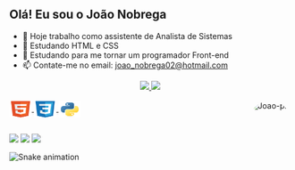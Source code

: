 ## Olá! Eu sou o João Nobrega

- 🔭 Hoje trabalho como assistente de Analista de Sistemas
- 🌱 Estudando HTML e CSS
- 👯 Estudando para me tornar um programador Front-end
- 📫 Contate-me no email: joao_nobrega02@hotmail.com

<div align="center">
  <a href="https://github.com/nobrega-joao">
  <img height="150em" src="https://github-readme-stats.vercel.app/api?username=nobrega-joao&show_icons=true&theme=dark&include_all_commits=true&count_private=true"/>
  <img height="150em" src="https://github-readme-stats.vercel.app/api/top-langs/?username=nobrega-joao&layout=compact&langs_count=7&theme=dark"/>
</div>
  
<div style="display: inline_block"><br>
  <img align="center" alt="Joao-HTML" height="30" width="40" src="https://raw.githubusercontent.com/devicons/devicon/master/icons/html5/html5-original.svg">
  <img align="center" alt="Joao-CSS" height="30" width="40" src="https://raw.githubusercontent.com/devicons/devicon/master/icons/css3/css3-original.svg">
  <img align="center" alt="Joao-Python" height="30" width="40" src="https://raw.githubusercontent.com/devicons/devicon/master/icons/python/python-original.svg">
  <img align="right" alt="Joao-pic" height="150" style="border-radius:50px;" src="https://cdn.discordapp.com/attachments/386940116406370306/938786012644130846/Webp.net-gifmaker.gif">
</div>
  
##
  
<div>
  <a href="https://instagram.com/nobregaa_joao" target="_blank"><img src="https://img.shields.io/badge/-Instagram-%23E4405F?style=for-the-badge&logo=instagram&logoColor=white" target="_blank"></a>
  <a href = "mailto:joao_nobrega02@hotmail.com"><img src="https://img.shields.io/badge/Microsoft_Outlook-0078D4?style=for-the-badge&logo=microsoft-outlook&logoColor=white" target="_blank"></a>
  <a href="https://www.linkedin.com/in/jo%C3%A3o-victor-dos-santos-nobrega-1a5151187/" target="_blank"><img src="https://img.shields.io/badge/-LinkedIn-%230077B5?style=for-the-badge&logo=linkedin&logoColor=white" target="_blank"></a>
  
  ![Snake animation](https://github.com/nobrega-joao/nobrega-joao/blob/output/github-contribution-grid-snake.svg)
  
</div>
